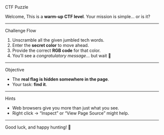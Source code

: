 CTF Puzzle 

Welcome, 
This is a **warm-up CTF level**.
Your mission is simple… or is it? 

---
Challenge Flow
1. Unscramble all the given jumbled tech words.  
2. Enter the **secret color** to move ahead.  
3. Provide the correct **RGB code** for that color.  
4. You’ll see a *congratulatory message*… but wait 👀

---

Objective
- The **real flag is hidden somewhere in the page**.  
- Your task: **find it**.  

---

Hints
- Web browsers give you more than just what you see.  
- Right click → “Inspect” or “View Page Source” might help.  

---

Good luck, and happy hunting! 🚀
